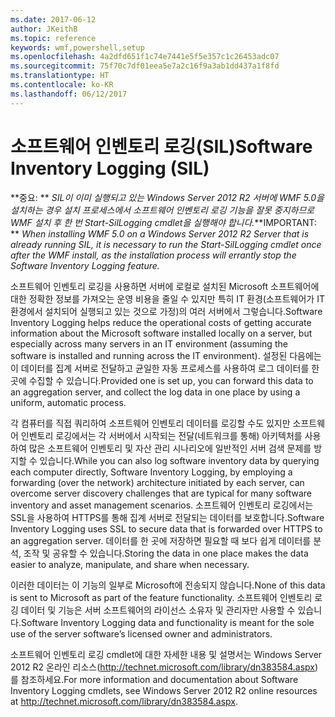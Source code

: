 ```yaml
---
ms.date: 2017-06-12
author: JKeithB
ms.topic: reference
keywords: wmf,powershell,setup
ms.openlocfilehash: 4a2dfd651f1c74e7441e5f5e357c1c26453adc07
ms.sourcegitcommit: 75f70c7df01eea5e7a2c16f9a3ab1dd437a1f8fd
ms.translationtype: HT
ms.contentlocale: ko-KR
ms.lasthandoff: 06/12/2017
---
```

# <a name="software-inventory-logging-sil"></a><span data-ttu-id="caab3-102">소프트웨어 인벤토리 로깅(SIL)</span><span class="sxs-lookup"><span data-stu-id="caab3-102">Software Inventory Logging (SIL)</span></span>

<span data-ttu-id="caab3-103">**중요: ** *SIL이 이미 실행되고 있는 Windows Server 2012 R2 서버에 WMF 5.0을 설치하는 경우 설치 프로세스에서 소프트웨어 인벤토리 로깅 기능을 잘못 중지하므로 WMF 설치 후 한 번 Start-SilLogging cmdlet을 실행해야 합니다.*</span><span class="sxs-lookup"><span data-stu-id="caab3-103">**IMPORTANT: ** *When installing WMF 5.0 on a Windows Server 2012 R2 Server that is already running SIL, it is necessary to run the Start-SilLogging cmdlet once after the WMF install, as the installation process will errantly stop the Software Inventory Logging feature.*</span></span>

<span data-ttu-id="caab3-104">소프트웨어 인벤토리 로깅을 사용하면 서버에 로컬로 설치된 Microsoft 소프트웨어에 대한 정확한 정보를 가져오는 운영 비용을 줄일 수 있지만 특히 IT 환경(소프트웨어가 IT 환경에서 설치되어 실행되고 있는 것으로 가정)의 여러 서버에서 그렇습니다.</span><span class="sxs-lookup"><span data-stu-id="caab3-104">Software Inventory Logging helps reduce the operational costs of getting accurate information about the Microsoft software installed locally on a server, but especially across many servers in an IT environment (assuming the software is installed and running across the IT environment).</span></span> <span data-ttu-id="caab3-105">설정된 다음에는 이 데이터를 집계 서버로 전달하고 균일한 자동 프로세스를 사용하여 로그 데이터를 한 곳에 수집할 수 있습니다.</span><span class="sxs-lookup"><span data-stu-id="caab3-105">Provided one is set up, you can forward this data to an aggregation server, and collect the log data in one place by using a uniform, automatic process.</span></span>

<span data-ttu-id="caab3-106">각 컴퓨터를 직접 쿼리하여 소프트웨어 인벤토리 데이터를 로깅할 수도 있지만 소프트웨어 인벤토리 로깅에서는 각 서버에서 시작되는 전달(네트워크를 통해) 아키텍처를 사용하여 많은 소프트웨어 인벤토리 및 자산 관리 시나리오에 일반적인 서버 검색 문제를 방지할 수 있습니다.</span><span class="sxs-lookup"><span data-stu-id="caab3-106">While you can also log software inventory data by querying each computer directly, Software Inventory Logging, by employing a forwarding (over the network) architecture initiated by each server, can overcome server discovery challenges that are typical for many software inventory and asset management scenarios.</span></span> <span data-ttu-id="caab3-107">소프트웨어 인벤토리 로깅에서는 SSL을 사용하여 HTTPS를 통해 집계 서버로 전달되는 데이터를 보호합니다.</span><span class="sxs-lookup"><span data-stu-id="caab3-107">Software Inventory Logging uses SSL to secure data that is forwarded over HTTPS to an aggregation server.</span></span> <span data-ttu-id="caab3-108">데이터를 한 곳에 저장하면 필요할 때 보다 쉽게 데이터를 분석, 조작 및 공유할 수 있습니다.</span><span class="sxs-lookup"><span data-stu-id="caab3-108">Storing the data in one place makes the data easier to analyze, manipulate, and share when necessary.</span></span>

<span data-ttu-id="caab3-109">이러한 데이터는 이 기능의 일부로 Microsoft에 전송되지 않습니다.</span><span class="sxs-lookup"><span data-stu-id="caab3-109">None of this data is sent to Microsoft as part of the feature functionality.</span></span> <span data-ttu-id="caab3-110">소프트웨어 인벤토리 로깅 데이터 및 기능은 서버 소프트웨어의 라이선스 소유자 및 관리자만 사용할 수 있습니다.</span><span class="sxs-lookup"><span data-stu-id="caab3-110">Software Inventory Logging data and functionality is meant for the sole use of the server software’s licensed owner and administrators.</span></span>

<span data-ttu-id="caab3-111">소프트웨어 인벤토리 로깅 cmdlet에 대한 자세한 내용 및 설명서는 Windows Server 2012 R2 온라인 리소스(<http://technet.microsoft.com/library/dn383584.aspx>)를 참조하세요.</span><span class="sxs-lookup"><span data-stu-id="caab3-111">For more information and documentation about Software Inventory Logging cmdlets, see Windows Server 2012 R2 online resources at <http://technet.microsoft.com/library/dn383584.aspx>.</span></span>

